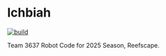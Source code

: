 # Ichbiah
[![build](https://github.com/FRC-3637-Daleks/Ichbiah/actions/workflows/main.yml/badge.svg)](https://github.com/FRC-3637-Daleks/Ichbiah/actions/workflows/main.yml)

Team 3637 Robot Code for 2025 Season, Reefscape.
